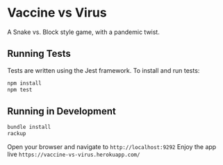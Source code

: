 # Vaccine vs Virus

A Snake vs. Block style game, with a pandemic twist.


## Running Tests
Tests are written using the Jest framework. To install and run tests:

```sh
npm install
npm test
```

## Running in Development

```sh
bundle install
rackup
```

Open your browser and navigate to `http://localhost:9292`
Enjoy the app live `https://vaccine-vs-virus.herokuapp.com/`
